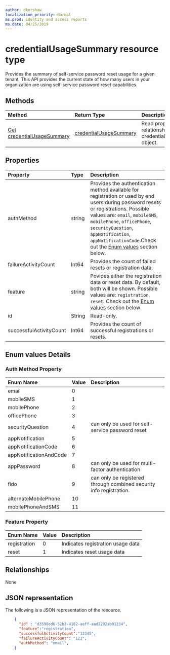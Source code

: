 ```yaml
---
author: dkershaw
localization_priority: Normal
ms.prod: identity and access reports
ms.date: 04/25/2019
---
```


# credentialUsageSummary resource type

Provides the summary of self-service password reset usage for a given tenant. This API provides the current state of how many users in your organization are using self-service password reset capabilities.

## Methods

| Method       | Return Type | Description |
|:-------------|:------------|:------------|
| [Get credentialUsageSummary](../api/credentialusagesummary_get.md) | [credentialUsageSummary](credentialusagesummary.md) | Read properties and relationships of credentialUsageSummary object. |


## Properties
| Property     | Type        | Description |
|:-------------|:------------|:------------|
|authMethod|string| Provides the authentication method available for registration or used by end users during password resets or registrations. Possible values are: `email`, `mobileSMS`, `mobilePhone`, `officePhone`, `securityQuestion`, `appNotification`, `appNotificationCode`.Check out the [Enum values](#Enum-values-Details) section below.|
|failureActivityCount|Int64| Provides the count of failed resets or registration data.|
|feature|string| Povides either the registration data or reset data. By default, both will be shown. Possible values are: `registration`, `reset`. Check out the [Enum values](#Enum-values-Details) section below.|
|id|String| Read-only.|Unique Id of the activity.|
|successfulActivityCount|Int64|Provides the count of successful registrations or resets.|

## Enum values Details
### Auth Method Property
| Enum Name | Value | Description
| :---------|:-------|:----------
email|0|
mobileSMS|1|
mobilePhone|2|
officePhone|3|
securityQuestion|4|can only be used for self-service password reset|
appNotification|5|
appNotificationCode|6|
appNotificationAndCode|7|
appPassword|8|can only be used for multi-factor authentication|
fido|9|can only be registered through combined security info registration.|
alternateMobilePhone|10|
mobilePhoneAndSMS|11|

### Feature Property

| Enum Name | Value | Description
| :---------|:-------|:----------
registration|0| Indicates registration usage data
reset|1| Indicates reset usage data

## Relationships

None


## JSON representation

The following is a JSON representation of the resource.

<!-- {
  "blockType": "resource",
  "optionalProperties": [

  ],
  "@odata.type": "microsoft.graph.credentialUsageSummary"
}-->

```json
    {
      "id" : "d3590ed6-52b3-4102-aeff-aad2292ab01234",
      "feature":"registration",
      "successfulActivityCount":"12345",
      "failureActivityCount": "123",
      "authMethod": "email",
    }

```

<!-- uuid: 8fcb5dbc-d5aa-4681-8e31-b001d5168d79
2015-10-25 14:57:30 UTC -->
<!-- {
  "type": "#page.annotation",
  "description": "credentialUsageSummary resource",
  "keywords": "",
  "section": "documentation",
  "tocPath": ""
}-->
